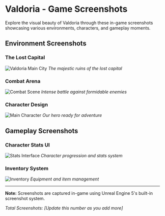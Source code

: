 # Valdoria - Game Screenshots

Explore the visual beauty of Valdoria through these in-game screenshots showcasing various environments, characters, and gameplay moments.

## Environment Screenshots

### The Lost Capital
![Valdoria Main City](screenshot1.png)
*The majestic ruins of the lost capital*

### Combat Arena
![Combat Scene](screenshot2.png)
*Intense battle against formidable enemies*

### Character Design
![Main Character](screenshot3.png)
*Our hero ready for adventure*

## Gameplay Screenshots

### Character Stats UI
![Stats Interface](screenshot4.png)
*Character progression and stats system*

### Inventory System
![Inventory](screenshot5.png)
*Equipment and item management*

---

**Note:** Screenshots are captured in-game using Unreal Engine 5's built-in screenshot system.

*Total Screenshots: [Update this number as you add more]*
